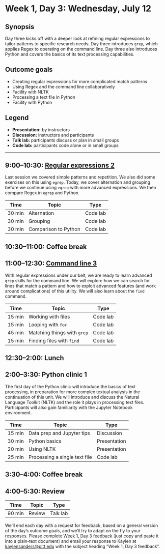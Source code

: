 # Week 1, Day 3: Wednesday, July 12
## Synopsis

Day three kicks off with a deeper look at refining regular expressions to tailor
                patterns to specific research needs. Day three introduces `grep`, which applies
                Regex to operating on the command line. Day three also introduces Python and covers
                the basics of its text processing capabilities.

## Outcome goals
* Creating regular expressions for more complicated match patterns
* Using Regex and the command line collaboratively
* Facility with NLTK
* Processing a text file in Python
* Facility with Python
## Legend

* **Presentation:** by instructors
* **Discussion:** instructors and participants
* **Talk lab:** participants discuss or plan in small groups
* **Code lab:** participants code alone or in small groups

* * *
## 9:00–10:30: [Regular expressions 2](regex2.md)

Last session we covered simple patterns and repetition. We also did some exercises on this using `egrep`. Today, we cover alternation and grouping before we continue using `egrep` with more advanced expressions. We then compare Regex in `egrep` and Python.

Time | Topic | Type
---- | ---- | ---- 
30 min | Alternation | Code lab
30 min | Grouping | Code lab
30 min | Comparison to Python | Code lab

## 10:30–11:00: Coffee break

## 11:00–12:30: [Command line 3](command_line_3_djb.md)

With regular expressions under our belt, we are ready to learn advanced `grep` skills for the command line. We will explore how we can search for lines that match a pattern and how to exploit advanced features (and work around complications) of this utility. We will also learn about the `find` command.

Time | Topic | Type
---- | ---- | ---- 
15 min | Working with files | Code lab
15 min | Looping with `for` | Code lab
45 min | Matching things with `grep` | Code lab
15 min | Finding files with `find` | Code lab

## 12:30–2:00: Lunch

## 2:00–3:30: Python clinic 1

The first day of the Python clinic will introduce the basics of text processing, in preparation for more complex textual analysis in the continuation of this unit. We will introduce and discuss the Natural Language Toolkit (NLTK) and the role it plays in processing text files. Participants will also gain familiarity with the Jupyter Notebook environment.

Time | Topic | Type
---- | ---- | ---- 
15 min | Data prep and Jupyter tips | Discussion
30 min | Python basics | Presentation
20 min | Using NLTK | Presentation
25 min | Processing a single text file | Code lab

## 3:30–4:00: Coffee break

## 4:00–5:30: Review

Time | Topic | Type
---- | ---- | ---- 
90 min | Review | Talk lab

We’ll end each day with a request for feedback, based on a general version of the day’s outcome goals, and we’ll try to adapt on the fly to your responses. Please complete [Week 1, Day 3 feedback](week_1_day_3_feedback.md) (just copy and paste it into a plain-text document) and email your response to Kaylen at [kaylensanders@pitt.edu](mailto:kaylensanders@pitt.edu) with the subject heading “Week 1, Day 3 feedback”.